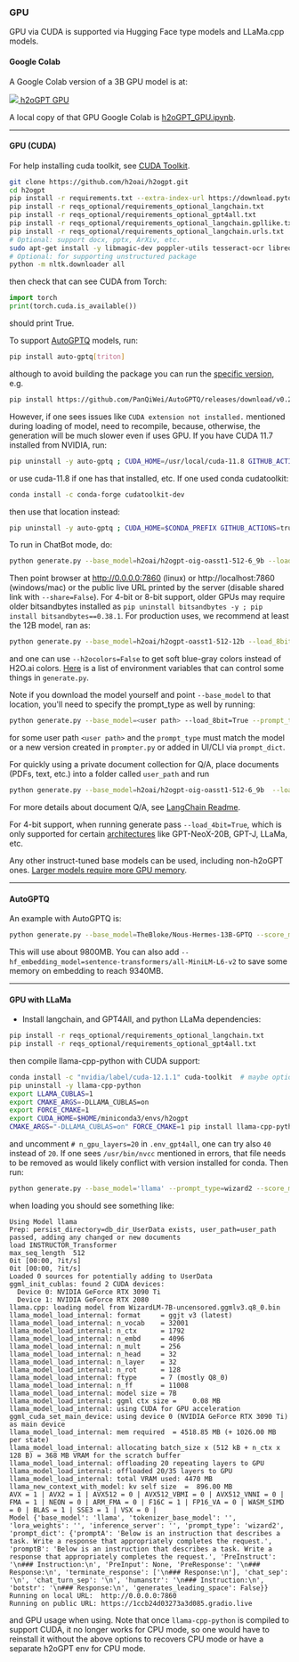 ### GPU

GPU via CUDA is supported via Hugging Face type models and LLaMa.cpp models.

#### Google Colab

A Google Colab version of a 3B GPU model is at:

[![](https://colab.research.google.com/assets/colab-badge.svg) h2oGPT GPU](https://colab.research.google.com/drive/143-KFHs2iCqXTQLI2pFCDiR69z0dR8iE?usp=sharing)

A local copy of that GPU Google Colab is [h2oGPT_GPU.ipynb](h2oGPT_GPU.ipynb).

---

#### GPU (CUDA)

For help installing cuda toolkit, see [CUDA Toolkit](INSTALL.md#installing-cuda-toolkit).

```bash
git clone https://github.com/h2oai/h2ogpt.git
cd h2ogpt
pip install -r requirements.txt --extra-index-url https://download.pytorch.org/whl/cu118
pip install -r reqs_optional/requirements_optional_langchain.txt
pip install -r reqs_optional/requirements_optional_gpt4all.txt
pip install -r reqs_optional/requirements_optional_langchain.gpllike.txt
pip install -r reqs_optional/requirements_optional_langchain.urls.txt
# Optional: support docx, pptx, ArXiv, etc.
sudo apt-get install -y libmagic-dev poppler-utils tesseract-ocr libreoffice
# Optional: for supporting unstructured package
python -m nltk.downloader all
```
then check that can see CUDA from Torch:
```python
import torch
print(torch.cuda.is_available())
```
should print True.

To support [AutoGPTQ](https://github.com/PanQiWei/AutoGPTQ) models, run:
```bash
pip install auto-gptq[triton]
```
although to avoid building the package you can run the [specific version](https://github.com/PanQiWei/AutoGPTQ/releases), e.g.
```bash
pip install https://github.com/PanQiWei/AutoGPTQ/releases/download/v0.2.2/auto_gptq-0.2.2+cu118-cp310-cp310-linux_x86_64.whl
```
However, if one sees issues like `CUDA extension not installed.` mentioned during loading of model, need to recompile,
because, otherwise, the generation will be much slower even if uses GPU.  If you have CUDA 11.7 installed from NVIDIA, run:
```bash
pip uninstall -y auto-gptq ; CUDA_HOME=/usr/local/cuda-11.8 GITHUB_ACTIONS=true pip install auto-gptq --no-cache-dir
```
or use cuda-11.8 if one has that installed, etc.  If one used conda cudatoolkit:
```bash
conda install -c conda-forge cudatoolkit-dev
```
then use that location instead:
```bash
pip uninstall -y auto-gptq ; CUDA_HOME=$CONDA_PREFIX GITHUB_ACTIONS=true pip install auto-gptq --no-cache-dir
```

To run in ChatBot mode, do:
```bash
python generate.py --base_model=h2oai/h2ogpt-oig-oasst1-512-6_9b --load_8bit=True
```
Then point browser at http://0.0.0.0:7860 (linux) or http://localhost:7860 (windows/mac) or the public live URL printed by the server (disable shared link with `--share=False`).  For 4-bit or 8-bit support, older GPUs may require older bitsandbytes installed as `pip uninstall bitsandbytes -y ; pip install bitsandbytes==0.38.1`.  For production uses, we recommend at least the 12B model, ran as:
```bash
python generate.py --base_model=h2oai/h2ogpt-oasst1-512-12b --load_8bit=True
```
and one can use `--h2ocolors=False` to get soft blue-gray colors instead of H2O.ai colors.  [Here](FAQ.md#what-envs-can-i-pass-to-control-h2ogpt) is a list of environment variables that can control some things in `generate.py`.

Note if you download the model yourself and point `--base_model` to that location, you'll need to specify the prompt_type as well by running:
```bash
python generate.py --base_model=<user path> --load_8bit=True --prompt_type=human_bot
```
for some user path `<user path>` and the `prompt_type` must match the model or a new version created in `prompter.py` or added in UI/CLI via `prompt_dict`.

For quickly using a private document collection for Q/A, place documents (PDFs, text, etc.) into a folder called `user_path` and run
```bash
python generate.py --base_model=h2oai/h2ogpt-oig-oasst1-512-6_9b  --load_8bit=True --langchain_mode=UserData --user_path=user_path
```
For more details about document Q/A, see [LangChain Readme](README_LangChain.md).

For 4-bit support, when running generate pass `--load_4bit=True`, which is only supported for certain [architectures](https://github.com/huggingface/peft#models-support-matrix) like GPT-NeoX-20B, GPT-J, LLaMa, etc.

Any other instruct-tuned base models can be used, including non-h2oGPT ones.  [Larger models require more GPU memory](FAQ.md#larger-models-require-more-gpu-memory).

---

#### AutoGPTQ

An example with AutoGPTQ is:
```bash
python generate.py --base_model=TheBloke/Nous-Hermes-13B-GPTQ --score_model=None --load_gptq=nous-hermes-13b-GPTQ-4bit-128g.no-act.order --use_safetensors=True --prompt_type=instruct --langchain_mode=UserData
```
This will use about 9800MB.  You can also add `--hf_embedding_model=sentence-transformers/all-MiniLM-L6-v2` to save some memory on embedding to reach 9340MB.

---

#### GPU with LLaMa

* Install langchain, and GPT4All, and python LLaMa dependencies:
```bash
pip install -r reqs_optional/requirements_optional_langchain.txt
pip install -r reqs_optional/requirements_optional_gpt4all.txt
```
then compile llama-cpp-python with CUDA support:
```bash
conda install -c "nvidia/label/cuda-12.1.1" cuda-toolkit  # maybe optional
pip uninstall -y llama-cpp-python
export LLAMA_CUBLAS=1
export CMAKE_ARGS=-DLLAMA_CUBLAS=on
export FORCE_CMAKE=1
export CUDA_HOME=$HOME/miniconda3/envs/h2ogpt
CMAKE_ARGS="-DLLAMA_CUBLAS=on" FORCE_CMAKE=1 pip install llama-cpp-python==0.1.68 --no-cache-dir --verbose
```
and uncomment `# n_gpu_layers=20` in `.env_gpt4all`, one can try also `40` instead of `20`.  If one sees `/usr/bin/nvcc` mentioned in errors, that file needs to be removed as would likely conflict with version installed for conda.  Then run:
```bash
python generate.py --base_model='llama' --prompt_type=wizard2 --score_model=None --langchain_mode='UserData' --user_path=user_path
```
when loading you should see something like:
```text
Using Model llama
Prep: persist_directory=db_dir_UserData exists, user_path=user_path passed, adding any changed or new documents
load INSTRUCTOR_Transformer
max_seq_length  512
0it [00:00, ?it/s]
0it [00:00, ?it/s]
Loaded 0 sources for potentially adding to UserData
ggml_init_cublas: found 2 CUDA devices:
  Device 0: NVIDIA GeForce RTX 3090 Ti
  Device 1: NVIDIA GeForce RTX 2080
llama.cpp: loading model from WizardLM-7B-uncensored.ggmlv3.q8_0.bin
llama_model_load_internal: format     = ggjt v3 (latest)
llama_model_load_internal: n_vocab    = 32001
llama_model_load_internal: n_ctx      = 1792
llama_model_load_internal: n_embd     = 4096
llama_model_load_internal: n_mult     = 256
llama_model_load_internal: n_head     = 32
llama_model_load_internal: n_layer    = 32
llama_model_load_internal: n_rot      = 128
llama_model_load_internal: ftype      = 7 (mostly Q8_0)
llama_model_load_internal: n_ff       = 11008
llama_model_load_internal: model size = 7B
llama_model_load_internal: ggml ctx size =    0.08 MB
llama_model_load_internal: using CUDA for GPU acceleration
ggml_cuda_set_main_device: using device 0 (NVIDIA GeForce RTX 3090 Ti) as main device
llama_model_load_internal: mem required  = 4518.85 MB (+ 1026.00 MB per state)
llama_model_load_internal: allocating batch_size x (512 kB + n_ctx x 128 B) = 368 MB VRAM for the scratch buffer
llama_model_load_internal: offloading 20 repeating layers to GPU
llama_model_load_internal: offloaded 20/35 layers to GPU
llama_model_load_internal: total VRAM used: 4470 MB
llama_new_context_with_model: kv self size  =  896.00 MB
AVX = 1 | AVX2 = 1 | AVX512 = 0 | AVX512_VBMI = 0 | AVX512_VNNI = 0 | FMA = 1 | NEON = 0 | ARM_FMA = 0 | F16C = 1 | FP16_VA = 0 | WASM_SIMD = 0 | BLAS = 1 | SSE3 = 1 | VSX = 0 | 
Model {'base_model': 'llama', 'tokenizer_base_model': '', 'lora_weights': '', 'inference_server': '', 'prompt_type': 'wizard2', 'prompt_dict': {'promptA': 'Below is an instruction that describes a task. Write a response that appropriately completes the request.', 'promptB': 'Below is an instruction that describes a task. Write a response that appropriately completes the request.', 'PreInstruct': '\n### Instruction:\n', 'PreInput': None, 'PreResponse': '\n### Response:\n', 'terminate_response': ['\n### Response:\n'], 'chat_sep': '\n', 'chat_turn_sep': '\n', 'humanstr': '\n### Instruction:\n', 'botstr': '\n### Response:\n', 'generates_leading_space': False}}
Running on local URL:  http://0.0.0.0:7860
Running on public URL: https://1ccb24d03273a3d085.gradio.live
```
and GPU usage when using.  Note that once `llama-cpp-python` is compiled to support CUDA, it no longer works for CPU mode,
so one would have to reinstall it without the above options to recovers CPU mode or have a separate h2oGPT env for CPU mode.
